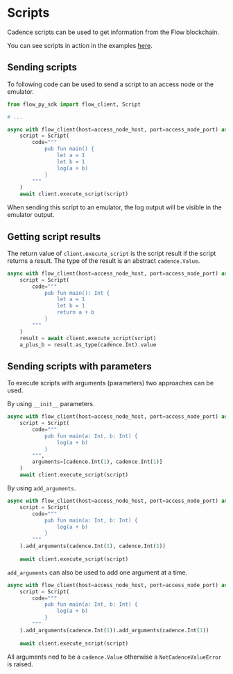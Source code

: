 # Scripts

Cadence scripts can be used to get information from the Flow blockchain.

You can see scripts in action in the
examples [here](https://github.com/janezpodhostnik/flow-py-sdk/blob/master/examples/script_examples.py).

## Sending scripts

To following code can be used to send a script to an access node or the emulator.

```py
from flow_py_sdk import flow_client, Script

# ...

async with flow_client(host=access_node_host, port=access_node_port) as client:
    script = Script(
        code="""
            pub fun main() {
                let a = 1
                let b = 1
                log(a + b)
            }
        """
    )
    await client.execute_script(script)
```

When sending this script to an emulator, the log output will be visible in the emulator output.

## Getting script results

The return value of `client.execute_script` is the script result if the script returns a result. 
The type of the result is an abstract `cadence.Value`.

```py
async with flow_client(host=access_node_host, port=access_node_port) as client:
    script = Script(
        code="""
            pub fun main(): Int {
                let a = 1
                let b = 1
                return a + b
            }
        """
    )
    result = await client.execute_script(script)
    a_plus_b = result.as_type(cadence.Int).value
```

## Sending scripts with parameters

To execute scripts with arguments (parameters) two approaches can be used.

By using `__init__` parameters.

```py
async with flow_client(host=access_node_host, port=access_node_port) as client:
    script = Script(
        code="""
            pub fun main(a: Int, b: Int) {
                log(a + b)
            }
        """,
        arguments=[cadence.Int(1), cadence.Int(1)]
    )
    await client.execute_script(script)
```

By using `add_arguments`. 

```py
async with flow_client(host=access_node_host, port=access_node_port) as client:
    script = Script(
        code="""
            pub fun main(a: Int, b: Int) {
                log(a + b)
            }
        """
    ).add_arguments(cadence.Int(1), cadence.Int(1))
    
    await client.execute_script(script)
```

`add_arguments` can also be used to add one argument at a time.

```py
async with flow_client(host=access_node_host, port=access_node_port) as client:
    script = Script(
        code="""
            pub fun main(a: Int, b: Int) {
                log(a + b)
            }
        """
    ).add_arguments(cadence.Int(1)).add_arguments(cadence.Int(1))
    
    await client.execute_script(script)
```

All arguments ned to be a `cadence.Value` otherwise a `NotCadenceValueError` is raised.